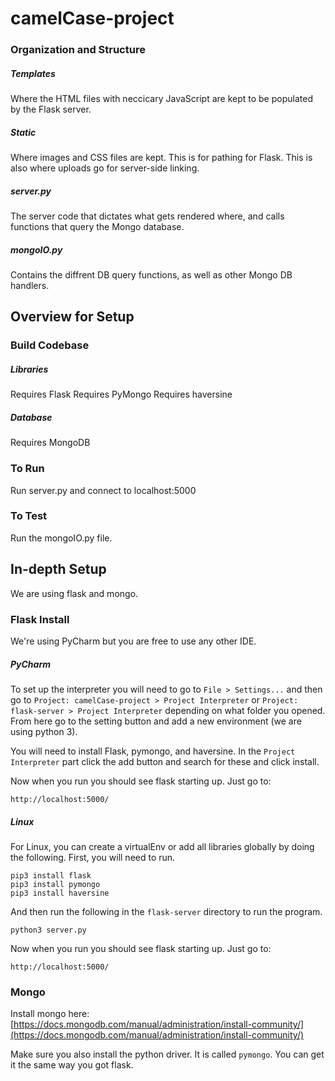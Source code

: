 # camelCase-project
### Organization and Structure
##### Templates
Where the HTML files with neccicary JavaScript are kept to be populated by the Flask server. 
##### Static
Where images and CSS files are kept. This is for pathing for Flask. This is also where uploads go for server-side linking. 
##### server.py
The server code that dictates what gets rendered where, and calls functions that query the Mongo database.
##### mongoIO.py
Contains the diffrent DB query functions, as well as other Mongo DB handlers.

## Overview for Setup
### Build Codebase
##### Libraries
Requires Flask
Requires PyMongo
Requires haversine
##### Database
Requires MongoDB

### To Run
Run server.py and connect to localhost:5000

### To Test
Run the mongoIO.py file. 


## In-depth Setup
We are using flask and mongo.
### Flask Install
We're using PyCharm but you are free to use any other IDE.

##### PyCharm
To set up the interpreter you will need to go to `File > Settings...` and then go to `Project: camelCase-project > Project Interpreter` or `Project: flask-server > Project Interpreter` depending on what folder you opened. From here go to the setting button and add a new environment (we are using python 3).

You will need to install Flask, pymongo, and haversine. In the `Project Interpreter` part click the add button and search for these and click install.

Now when you run you should see flask starting up. Just go to:
```
http://localhost:5000/
```

##### Linux
For Linux, you can create a virtualEnv or add all libraries globally by doing the following.
First, you will need to run.
```
pip3 install flask
pip3 install pymongo
pip3 install haversine
```
And then run the following in the `flask-server` directory to run the program.
```
python3 server.py
```

Now when you run you should see flask starting up. Just go to:
```
http://localhost:5000/
```

### Mongo
Install mongo here: [https://docs.mongodb.com/manual/administration/install-community/](https://docs.mongodb.com/manual/administration/install-community/)

Make sure you also install the python driver. It is called `pymongo`. You can get it the same way you got flask.
